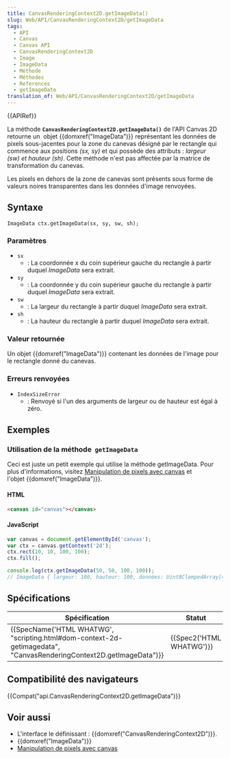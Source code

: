 ```yaml
---
title: CanvasRenderingContext2D.getImageData()
slug: Web/API/CanvasRenderingContext2D/getImageData
tags:
  - API
  - Canvas
  - Canvas API
  - CanvasRenderingContext2D
  - Image
  - ImageData
  - Méthode
  - Méthodes
  - References
  - getImageDate
translation_of: Web/API/CanvasRenderingContext2D/getImageData
---
```

{{APIRef}}

La méthode **`CanvasRenderingContext2D.getImageData()`** de l'API Canvas 2D retourne un  objet {{domxref("ImageData")}} représentant les données de pixels sous-jacentes pour la zone du canevas désigné par le rectangle qui commence aux positions _(sx, sy)_ et qui possède des attributs : *largeur (sw) et hauteur (sh)*. Cette méthode n'est pas affectée par la matrice de transformation du canevas.

Les pixels en dehors de la zone de canevas sont présents sous forme de valeurs noires transparentes dans les données d'image renvoyées.

## Syntaxe

    ImageData ctx.getImageData(sx, sy, sw, sh);

### Paramètres

- `sx`
  - : La coordonnée x du coin supérieur gauche du rectangle à partir duquel _ImageData_ sera extrait.
- `sy`
  - : La coordonnée y du coin supérieur gauche du rectangle à partir duquel *ImageData* sera extrait.
- `sw`
  - : La largeur du rectangle à partir duquel *ImageData* sera extrait.
- `sh`
  - : La hauteur du rectangle à partir duquel *ImageData* sera extrait.

### Valeur retournée

Un objet {{domxref("ImageData")}}  contenant les données de l'image pour le rectangle donné du canevas.

### Erreurs renvoyées

- `IndexSizeError`
  - : Renvoyé si l'un des arguments de  largeur ou de hauteur est égal à zéro.

## Exemples

### Utilisation de la méthode  `getImageData`

Ceci est juste un petit exemple qui utilise la méthode getImageData. Pour plus d'informations, visitez  [Manipulation de pixels avec canvas](/fr/docs/Tutoriel_canvas/Pixel_manipulation_with_canvas) et l'objet {{domxref("ImageData")}}.

#### HTML

```html
<canvas id="canvas"></canvas>
```

#### JavaScript

```js
var canvas = document.getElementById('canvas');
var ctx = canvas.getContext('2d');
ctx.rect(10, 10, 100, 100);
ctx.fill();

console.log(ctx.getImageData(50, 50, 100, 100));
// ImageData { largeur: 100, hauteur: 100, données: Uint8ClampedArray[40000] }
```

## Spécifications

| Spécification                                                                                                                                            | Statut                           | Commentaire |
| -------------------------------------------------------------------------------------------------------------------------------------------------------- | -------------------------------- | ----------- |
| {{SpecName('HTML WHATWG', "scripting.html#dom-context-2d-getimagedata", "CanvasRenderingContext2D.getImageData")}} | {{Spec2('HTML WHATWG')}} |             |

## Compatibilité des navigateurs

{{Compat("api.CanvasRenderingContext2D.getImageData")}}

## Voir aussi

- L'interface le définissant : {{domxref("CanvasRenderingContext2D")}}.
- {{domxref("ImageData")}}
- [Manipulation de pixels avec canvas](/fr/docs/Tutoriel_canvas/Pixel_manipulation_with_canvas)
